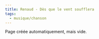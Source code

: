 ```yaml
---
title: Renaud - Dès que le vent soufflera
tags:
  - musique/chanson
---
```


Page créée automatiquement, mais vide.
